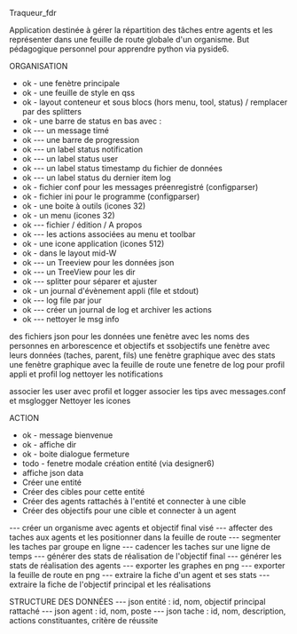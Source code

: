 Traqueur_fdr

Application destinée à gérer la répartition des tâches entre agents et les représenter dans une feuille de route globale d'un organisme.
But pédagogique personnel pour apprendre python via pyside6.

ORGANISATION
- ok - une fenètre principale
- ok - une feuille de style en qss
- ok - layout conteneur et sous blocs (hors menu, tool, status) / remplacer par des splitters
- ok - une barre de status en bas avec :
- ok --- un message timé
- ok --- une barre de progression
- ok --- un label status notification
- ok --- un label status user
- ok --- un label status timestamp du fichier de données
- ok --- un label status du dernier item log
- ok - fichier conf pour les messages préenregistré (configparser)
- ok - fichier ini pour le programme (configparser)
- ok - une boite à outils (icones 32)
- ok - un menu (icones 32)
- ok --- fichier / édition / A propos
- ok --- les actions associées au menu et toolbar
- ok - une icone application (icones 512)
- ok - dans le layout mid-W
- ok --- un Treeview pour les données json
- ok --- un TreeView pour les dir
- ok --- splitter pour séparer et ajuster
- ok - un journal d'évènement appli (file et stdout)
- ok --- log file par jour
- ok --- créer un journal de log et archiver les actions
- ok --- nettoyer le msg info

des fichiers json pour les données
une fenètre avec les noms des personnes en arborescence et objectifs et ssobjectifs
une fenètre avec leurs données (taches, parent, fils)
une fenètre graphique avec des stats
une fenètre graphique avec la feuille de route
une fenetre de log pour profil appli et profil log
nettoyer les notifications

associer les user avec profil et logger
associer les tips avec messages.conf et msglogger
Nettoyer les icones

ACTION
- ok - message bienvenue
- ok - affiche dir
- ok - boite dialogue fermeture
- todo - fenetre modale création entité (via designer6)
- affiche json data
- Créer une entité
- Créer des cibles pour cette entité
- Créer des agents rattachés à l'entité et connecter à une cible
- Créer des objectifs pour une cible et connecter à un agent

--- créer un organisme avec agents et objectif final visé
--- affecter des taches aux agents et les positionner dans la feuille de route
--- segmenter les taches par groupe en ligne
--- cadencer les taches sur une ligne de temps
--- générer des stats de réalisation de l'objectif final
--- générer les stats de réalisation des agents
--- exporter les graphes en png
--- exporter la feuille de route en png
--- extraire la fiche d'un agent et ses stats
--- extraire la fiche de l'objectif principal et les réalisations

STRUCTURE DES DONNÉES
--- json entité : id, nom, objectif principal rattaché
--- json agent : id, nom, poste
--- json tache : id, nom, description, actions constituantes, critère de réussite
